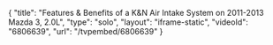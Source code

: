 {
    "title": "Features & Benefits of a K&N Air Intake System on 2011-2013 Mazda 3, 2.0L",
    "type": "solo",
    "layout": "iframe-static",
    "videoId": "6806639",
    "url": "\/tvpembed\/6806639"
}